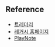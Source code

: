 

## Reference 
- [트레더리](https://traderie.com/diablo2resurrected)
- [레거시 홈페이지](http://classic.battle.net/diablo2exp/items/weaponsandarmor.shtml)
- [PlayNote](https://www.playnote.co.kr/Diablo/Trade#Mode=LadderH)